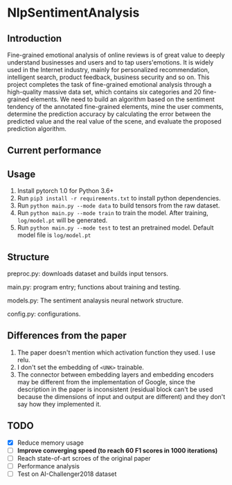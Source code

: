 # NlpSentimentAnalysis

## Introduction
Fine-grained emotional analysis of online reviews is of great value to deeply understand businesses and users and to tap users'emotions. It is widely used in the Internet industry, mainly for personalized recommendation, intelligent search, product feedback, business security and so on. This project completes the task of fine-grained emotional analysis through a high-quality massive data set, which contains six categories and 20 fine-grained elements. We need to build an algorithm based on the sentiment tendency of the annotated fine-grained elements, mine the user comments, determine the prediction accuracy by calculating the error between the predicted value and the real value of the scene, and evaluate the proposed prediction algorithm.
## Current performance

## Usage

1. Install pytorch 1.0 for Python 3.6+
2. Run `pip3 install -r requirements.txt` to install python dependencies.
3. Run `python main.py --mode data` to build tensors from the raw dataset.
4. Run `python main.py --mode train` to train the model. After training, `log/model.pt` will be generated.
5. Run `python main.py --mode test` to test an pretrained model. Default model file is `log/model.pt`

## Structure
preproc.py: downloads dataset and builds input tensors.

main.py: program entry; functions about training and testing.

models.py: The sentiment analaysis neural network structure.

config.py: configurations.

## Differences from the paper

1. The paper doesn't mention which activation function they used. I use relu.
2. I don't set the embedding of `<UNK>` trainable.
3. The connector between embedding layers and embedding encoders may be different from the implementation of Google, since the description in the paper is inconsistent (residual block can't be used because the dimensions of input and output are different) and they don't say how they implemented it.

## TODO

- [x] Reduce memory usage
- [ ] **Improve converging speed (to reach 60 F1 scores in 1000 iterations)**
- [ ] Reach state-of-art scroes of the original paper
- [ ] Performance analysis
- [ ] Test on AI-Challenger2018 dataset
